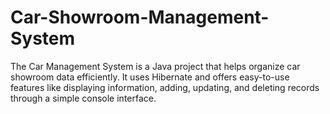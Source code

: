# Car-Showroom-Management-System
The Car Management System is a Java project that helps organize car showroom data efficiently. It uses Hibernate and offers easy-to-use features like displaying information, adding, updating, and deleting records through a simple console interface.
